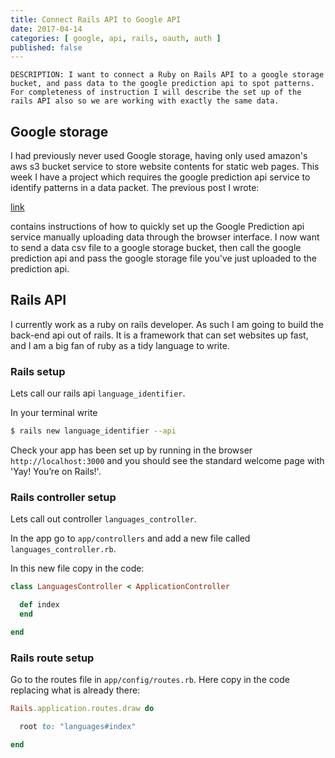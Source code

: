 ```yaml
---
title: Connect Rails API to Google API
date: 2017-04-14
categories: [ google, api, rails, oauth, auth ]
published: false
---
```


    DESCRIPTION: I want to connect a Ruby on Rails API to a google storage bucket, and pass data to the google prediction api to spot patterns. For completeness of instruction I will describe the set up of the rails API also so we are working with exactly the same data.

## Google storage

I had previously never used Google storage, having only used amazon's aws s3 bucket service to store website contents for static web pages. This week I have a project which requires the google prediction api service to identify patterns in a data packet. The previous post I wrote:

<a class="main-link" href="http://samyounger.com/big-data/google/prediction/api/2017/04/10/google-prediction-api.html">link</a>

contains instructions of how to quickly set up the Google Prediction api service manually uploading data through the browser interface. I now want to send a data csv file to a google storage bucket, then call the google prediction api and pass the google storage file you've just uploaded to the prediction api.

## Rails API

I currently work as a ruby on rails developer. As such I am going to build the back-end api out of rails. It is a framework that can set websites up fast, and I am a big fan of ruby as a tidy language to write.

### Rails setup

Lets call our rails api `language_identifier`.

In your terminal write

```bash
$ rails new language_identifier --api
```

Check your app has been set up by running in the browser `http://localhost:3000` and you should see the standard welcome page with 'Yay! You’re on Rails!'.

### Rails controller setup

Lets call out controller `languages_controller`.

In the app go to `app/controllers` and add a new file called `languages_controller.rb`.

In this new file copy in the code:

```rb
class LanguagesController < ApplicationController

  def index
  end

end
```

### Rails route setup

Go to the routes file in `app/config/routes.rb`. Here copy in the code replacing what is already there:

```rb
Rails.application.routes.draw do

  root to: "languages#index"

end
```
